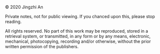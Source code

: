 © 2020 Jingzhi An

Private notes, not for public viewing. If you chanced upon this, please stop reading.

All rights reserved. No part of this work may be reproduced, stored in a retrieval system, or transmitted, in any form or by any means, electronic, mechanical, photocopying, recording and/or otherwise, without the prior written permission of the publishers.